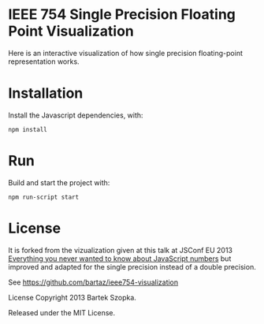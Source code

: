 # IEEE 754 Single Precision Floating Point Visualization

Here is an interactive visualization of how single precision floating-point representation works.

# Installation

Install the Javascript dependencies, with:

~~~
npm install
~~~

# Run

Build and start the project with:

~~~
npm run-script start
~~~

# License

It is forked from the vizualization given at this talk at JSConf EU 2013 [Everything you never wanted to know about JavaScript numbers](http://2013.jsconf.eu/speakers/bartek-szopka-everything-you-never-wanted-to-know-about-javascript-numbers-and-you-didnt-know-you-could-ask.html) but improved and adapted for the single precision instead of a double precision.

See https://github.com/bartaz/ieee754-visualization

License
Copyright 2013 Bartek Szopka.

Released under the MIT License.
